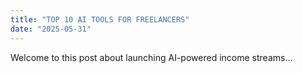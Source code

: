 ```yaml
---
title: "TOP 10 AI TOOLS FOR FREELANCERS"
date: "2025-05-31"
---
```


Welcome to this post about launching AI-powered income streams...
